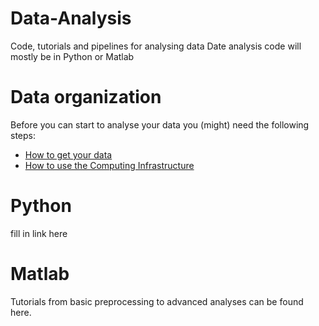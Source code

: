 # Data-Analysis
Code, tutorials and pipelines for analysing data
Date analysis code will mostly be in Python or Matlab
# Data organization
Before you can start to analyse your data you (might) need the following steps:
- [How to get your data](https://github.com/SalzburgBraindynamics/Data-Analysis/blob/main/How%20to%20get%20the%20data.md)
- [How to use the Computing Infrastructure](https://github.com/SalzburgBraindynamics/Data-Analysis/blob/main/DataOrganization/How%20to%20use%20the%20computing%20infrastructure.md)
# Python
fill in link here
# Matlab
Tutorials from basic preprocessing to advanced analyses can be found here.
